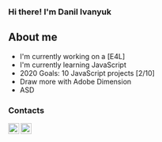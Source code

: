 ### Hi there! I'm Danil Ivanyuk

## About me
- I'm currently working on a [E4L]
- I'm currently learning JavaScript
- 2020 Goals: 10 JavaScript projects [2/10]
- Draw more with Adobe Dimension
- ASD


### Contacts
[<img align="left" alt="danilivanyuk.com" width="22px" src="https://cdn.jsdelivr.net/npm/simple-icons@v3/icons/telegram.svg">][telegram]
[<img align="left" alt="danilivanyuk.com" width="22px" src="https://cdn.jsdelivr.net/npm/simple-icons@v3/icons/twitter.svg">][website]


[telegram]: https://www.google.ru/
[website]: https://danilivanyuk.com/